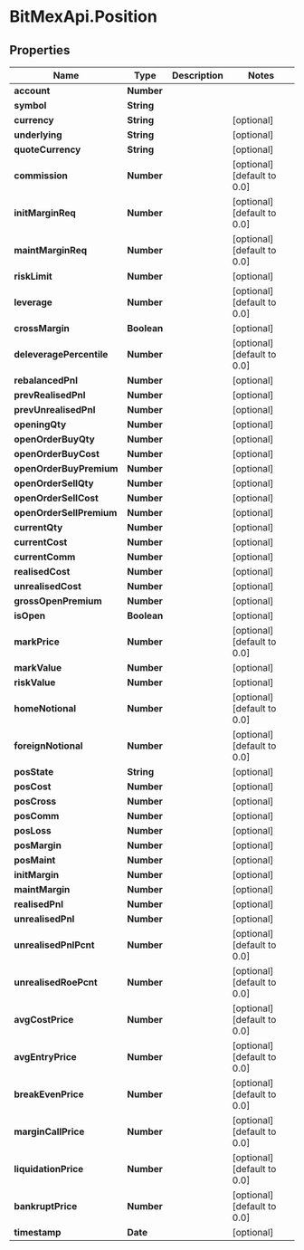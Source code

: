 # BitMexApi.Position

## Properties
Name | Type | Description | Notes
------------ | ------------- | ------------- | -------------
**account** | **Number** |  | 
**symbol** | **String** |  | 
**currency** | **String** |  | [optional] 
**underlying** | **String** |  | [optional] 
**quoteCurrency** | **String** |  | [optional] 
**commission** | **Number** |  | [optional] [default to 0.0]
**initMarginReq** | **Number** |  | [optional] [default to 0.0]
**maintMarginReq** | **Number** |  | [optional] [default to 0.0]
**riskLimit** | **Number** |  | [optional] 
**leverage** | **Number** |  | [optional] [default to 0.0]
**crossMargin** | **Boolean** |  | [optional] 
**deleveragePercentile** | **Number** |  | [optional] [default to 0.0]
**rebalancedPnl** | **Number** |  | [optional] 
**prevRealisedPnl** | **Number** |  | [optional] 
**prevUnrealisedPnl** | **Number** |  | [optional] 
**openingQty** | **Number** |  | [optional] 
**openOrderBuyQty** | **Number** |  | [optional] 
**openOrderBuyCost** | **Number** |  | [optional] 
**openOrderBuyPremium** | **Number** |  | [optional] 
**openOrderSellQty** | **Number** |  | [optional] 
**openOrderSellCost** | **Number** |  | [optional] 
**openOrderSellPremium** | **Number** |  | [optional] 
**currentQty** | **Number** |  | [optional] 
**currentCost** | **Number** |  | [optional] 
**currentComm** | **Number** |  | [optional] 
**realisedCost** | **Number** |  | [optional] 
**unrealisedCost** | **Number** |  | [optional] 
**grossOpenPremium** | **Number** |  | [optional] 
**isOpen** | **Boolean** |  | [optional] 
**markPrice** | **Number** |  | [optional] [default to 0.0]
**markValue** | **Number** |  | [optional] 
**riskValue** | **Number** |  | [optional] 
**homeNotional** | **Number** |  | [optional] [default to 0.0]
**foreignNotional** | **Number** |  | [optional] [default to 0.0]
**posState** | **String** |  | [optional] 
**posCost** | **Number** |  | [optional] 
**posCross** | **Number** |  | [optional] 
**posComm** | **Number** |  | [optional] 
**posLoss** | **Number** |  | [optional] 
**posMargin** | **Number** |  | [optional] 
**posMaint** | **Number** |  | [optional] 
**initMargin** | **Number** |  | [optional] 
**maintMargin** | **Number** |  | [optional] 
**realisedPnl** | **Number** |  | [optional] 
**unrealisedPnl** | **Number** |  | [optional] 
**unrealisedPnlPcnt** | **Number** |  | [optional] [default to 0.0]
**unrealisedRoePcnt** | **Number** |  | [optional] [default to 0.0]
**avgCostPrice** | **Number** |  | [optional] [default to 0.0]
**avgEntryPrice** | **Number** |  | [optional] [default to 0.0]
**breakEvenPrice** | **Number** |  | [optional] [default to 0.0]
**marginCallPrice** | **Number** |  | [optional] [default to 0.0]
**liquidationPrice** | **Number** |  | [optional] [default to 0.0]
**bankruptPrice** | **Number** |  | [optional] [default to 0.0]
**timestamp** | **Date** |  | [optional] 


